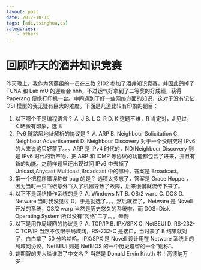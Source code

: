 ```yaml
---
layout: post
date: 2017-10-16
tags: [adi,tsinghua,cs]
categories:
    - others
---
```


# 回顾昨天的酒井知识竞赛

昨天晚上，我作为蒟蒻组的一员在三教 2102 参加了酒井知识竞赛，并因此鸽掉了 TUNA 和 Lab mU 的迎新会 hhh，不过运气好拿到了二等奖的好成绩，获得 Paperang 便携打印机一台。中间遇到了好一些网络方面的知识，这对于没有记忆 OSI 模型的我无疑有巨大的难度。下面是几道比较有印象的题目：

1. 以下哪个不是编程语言？
   A. J B. L C. R D. K
   这题不难，R 肯定对，J 见过，K 略微有印象，选 B  
2. IPv6 链路层地址解析的协议是？
   A. ARP B. Neighbour Solicitation C. Neighbour Advertisement D. Neighbour Discovery
   对于一个没研究过 IPv6 的人来说这只好蒙了。。。ARP 是 IPv4 时代的，ND(Neighbour Discovery 则是 IPv6 时代的新产物，把 ARP 和 ICMP 等协议的功能都包含了进来，并且有新的功能。之前样题里还出现过问 IPv6 中去掉了 Unicast,Anycast,Multicast,Broadcast 中的哪种，答案是 Broadcast。
3. 第一个把程序错误称做 bug 的是？
	选项太多忘了，答案是 Grace Hopper，因为当时一只飞蛾意外飞入了机器导致了故障，后来慢慢就流传下来了。
4. 以下不是网络操作系统的是？
	A. Windows NT B. OS/2 warp C. DOS D. Netware
	当时我没见过 D，于是就选了。。。然后就挂了，Netware 是 Novell 开发的系统，OS/2 warp 当然是历史悠久的系统啦，而 DOS=Disk Operating System 所以没有“网络”二字。。。晕倒
5. 以下是用作局域网的协议是？
	A. TCP/IP B. IPX/SPX C. NetBEUI D. RS-232-C
	TCP/IP 当然不仅限于局域网，RS-232-C 是接口，当时蒙了 B 结果就对了，白白拿了 50 分哈哈哈。IPX/SPX 是 Novell 设计用在 Netware 系统上的局域网协议，NetBEUI 则是 NetBIOS 的一个历史遗留的一个“别称”。
6. 姚期智的夫人给谁取了中文名？
	当然是 Donald Ervin Knuth 啦！高德纳万岁！
